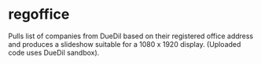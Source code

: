 regoffice
=========

Pulls list of companies from DueDil based on their registered office address and produces a slideshow suitable for a 1080 x 1920 display. (Uploaded code uses DueDil sandbox).


